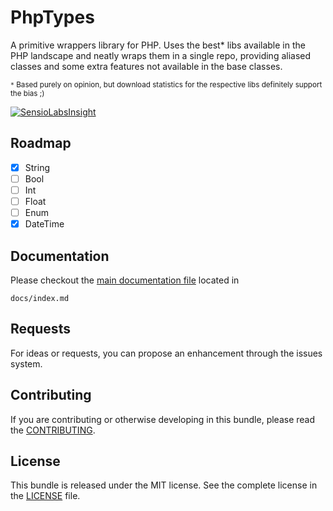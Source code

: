PhpTypes
========
A primitive wrappers library for PHP. Uses the best* libs available in the PHP landscape and neatly wraps them
in a single repo, providing aliased classes and some extra features not available in the base classes.

<sub>`*` Based purely on opinion, but download statistics for the respective libs definitely support the bias ;)</sub>

[![SensioLabsInsight]](https://insight.sensiolabs.com/projects/5d4f02af-7c43-4079-bcb0-9d57439a9a3f)

Roadmap
-------

- [x] String
- [ ] Bool
- [ ] Int
- [ ] Float
- [ ] Enum
- [x] DateTime

Documentation
-------------

Please checkout the [main documentation file] located in

    docs/index.md


Requests
--------
For ideas or requests, you can propose an enhancement through the issues system.

Contributing
------------

If you are contributing or otherwise developing in this bundle, please read the [CONTRIBUTING](CONTRIBUTING.md).

License
-------

This bundle is released under the MIT license. See the complete license in the [LICENSE](LICENSE.md) file.

[SensioLabsInsight]:https://insight.sensiolabs.com/projects/5d4f02af-7c43-4079-bcb0-9d57439a9a3f/big.png
[main documentation file]: docs/index.md
